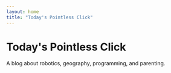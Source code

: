 ```yaml
---
layout: home
title: "Today's Pointless Click"
---
```


# Today's Pointless Click

A blog about robotics, geography, programming, and parenting.
